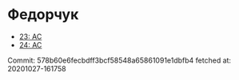 # Федорчук
- [23: AC](23.md)
- [24: AC](24.md)

Commit: 578b60e6fecbdff3bcf58548a65861091e1dbfb4
 fetched at: 20201027-161758

